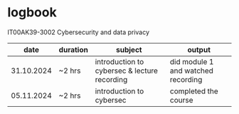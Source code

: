 # logbook
IT00AK39-3002 Cybersecurity and data privacy

| date | duration | subject | output |
| --- | --- | --- | --- |
| 31.10.2024 | ~2 hrs | introduction to cybersec & lecture recording | did module 1 and watched recording |
| 05.11.2024 | ~2 hrs | introduction to cybersec | completed the course |
